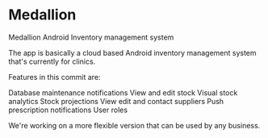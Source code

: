 Medallion
=========

Medallion Android Inventory management system 

The app is basically a cloud based Android inventory management system that's currently for clinics. 

Features in this commit are:

Database maintenance notifications
View and edit stock
Visual stock analytics 
Stock projections
View edit and contact suppliers
Push prescription notifications
User roles


We're working on a more flexible version that can be used by any business.
